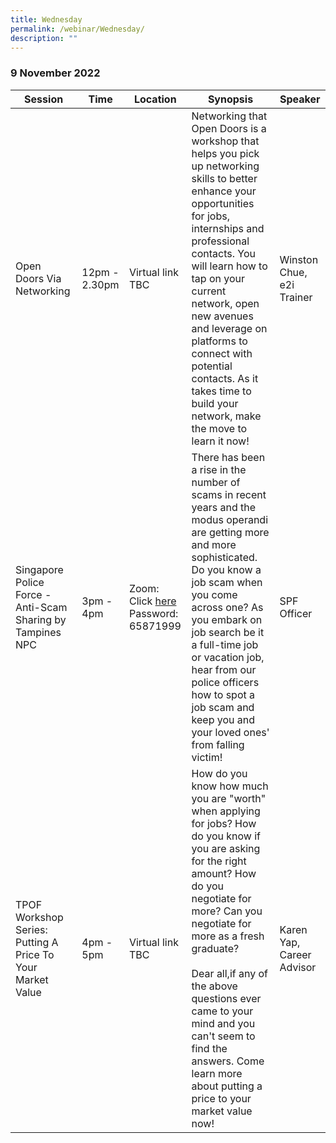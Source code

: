 ```yaml
---
title: Wednesday
permalink: /webinar/Wednesday/
description: ""
---
```

### 9 November 2022

| Session | Time | Location | Synopsis | Speaker |
| - | - | - | - | - |
| Open Doors Via Networking  | 12pm - 2.30pm | Virtual link TBC | Networking that Open Doors is a workshop that helps you pick up networking skills to better enhance your opportunities for jobs, internships and professional contacts. You will learn how to tap on your current network, open new avenues and leverage on platforms to connect with potential contacts. As it takes time to build your network, make the move to learn it now! | Winston Chue, e2i Trainer |
| Singapore Police Force - Anti-Scam Sharing by Tampines NPC  | 3pm - 4pm | Zoom: Click [here](https://us02web.zoom.us/j/81859462793) <br/>Password: 65871999 |There has been a rise in the number of scams in recent years and the modus operandi are getting more and more sophisticated. Do you know a job scam when you come across one? As you embark on job search be it a full-time job or vacation job, hear from our police officers how to spot a job scam and keep you and your loved ones' from falling victim!  | SPF Officer|
| TPOF Workshop Series: Putting A Price To Your Market Value  | 4pm - 5pm | Virtual link TBC | How do you know how much you are "worth" when applying for jobs? How do you know if you are asking for the right amount? How do you negotiate for more? Can you negotiate for more as a fresh graduate?  <br/> <br/> Dear all,if any of the above questions ever came to your mind and you can't seem to find the answers. Come learn more about putting a price to your market value now! | Karen Yap, Career Advisor |